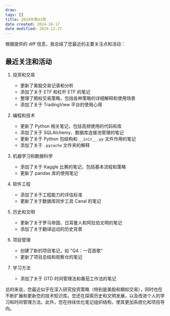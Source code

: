 ```yaml
---
draw:
tags: []
title: 2024年第42周
date created: 2024-10-17
date modified: 2024-12-27
---
```


根据提供的 diff 信息，我总结了您最近的主要关注点和活动：

## 最近关注和活动

1. 投资和交易
   - 更新了美股交易记录和分析
   - 添加了关于 ETF 和杠杆 ETF 的笔记
   - 整理了期权交易策略，包括各种策略的详细解释和使用场景
   - 添加了关于 TradingView 平台的使用心得

2. 编程和技术
   - 更新了 Python 相关笔记，包括高频使用的代码和库
   - 添加了关于 SQLAlchemy、数据库连接池管理的笔记
   - 更新了关于 Python 包结构和 `__init__.py` 文件作用的笔记
   - 添加了关于 `.pycache` 文件夹的解释

3. 机器学习和数据科学
   - 添加了关于 Kaggle 比赛的笔记，包括基本流程和策略
   - 更新了 pandas 库的使用笔记

4. 软件工程
   - 添加了关于工程能力的评估标准
   - 更新了关于数据库同步工具 Canal 的笔记

5. 历史和文明
   - 更新了关于罗马帝国、日耳曼人和阿拉伯文明的笔记
   - 添加了关于翻译运动的历史背景

6. 项目管理
   - 创建了新的项目笔记，如 "Q4：一百首歌"
   - 更新了项目总结和观察仓的笔记

7. 学习方法
   - 添加了关于 GTD 时间管理法和番茄工作法的笔记

总的来说，您最近似乎在深入研究投资策略（特别是美股和期权交易），同时也在不断扩展和更新您的技术知识库。您还在探索历史和文明发展，以及改进个人的学习和时间管理方法。此外，您在持续优化笔记组织结构，使其更加系统化和项目导向。
